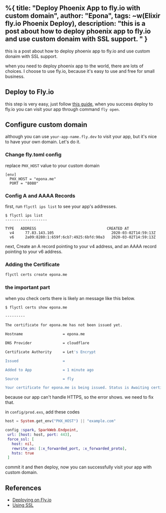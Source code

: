 %{
  title: "Deploy Phoenix App to fly.io with custom domain",
  author: "Epona",
  tags: ~w(Elixir fly.io Phoenix Deploy),
  description: "this is a post about how to deploy phoenix app to fly.io and use custom donaim with SSL support.
"
}
---

this is a post about how to deploy phoenix app to fly.io and use custom donaim with SSL support.

when you need to deploy phoenix app to the world, there are lots of choices. I choose to use fly.io, because it's easy to use and free for small business.

## Deploy to Fly.io

this step is very easy, just follow [this guide](https://hexdocs.pm/phoenix/fly.html#what-we-ll-need), when you success deploy to fly.io you can visit your app through command `fly open`.

## Configure custom domain

although you can use `your-app-name.fly.dev` to visit your app, but it's nice to have your own domain. Let's do it.

### Change fly.toml config

replace `PHX_HOST` value to your custom domain

```
[env]
  PHX_HOST = "epona.me"
  PORT = "8080"
```

### Config A and AAAA Records

first, run `flyctl ips list` to see your app's addresses.

```
$ flyctl ips list
-------------------

TYPE   ADDRESS                                CREATED AT
  v4     77.83.143.105                          2020-03-02T14:59:13Z
  v6     2a09:8280:1:659f:6cb7:4925:6bfd:90a3   2020-03-02T14:59:13Z
```

next, Create an A record pointing to your v4 address, and an AAAA record pointing to your v6 address. 


### Adding the Certificate

```bash
flyctl certs create epona.me
```

### the important part

when you check certs there is likely an message like this below.

```bash
$ flyctl certs show epona.me

---------

The certificate for epona.me has not been issued yet.

Hostname                  = epona.me

DNS Provider              = cloudflare

Certificate Authority     = Let's Encrypt

Issued                    = 

Added to App              = 1 minute ago

Source                    = fly

Your certificate for epona.me is being issued. Status is Awaiting certificates. Make sure to create another certificate for www.epona.me when the current certificate is issued.

```

because our app can't handle HTTPS, so the error shows. we need to fix that.

in `config/prod.exs`, add these codes


```elixir
host = System.get_env("PHX_HOST") || "example.com"

config :spark, SparkWeb.Endpoint,
 url: [host: host, port: 443],
 force_ssl: [
   host: nil,
   rewrite_on: [:x_forwarded_port, :x_forwarded_proto],
   hsts: true
 ]
```

commit it and then deploy, now you can successfully visit your app with custom domain.


## References

- [Deploying on Fly.io](https://hexdocs.pm/phoenix/fly.html#content)
- [Using SSL](https://hexdocs.pm/phoenix/using_ssl.html)
